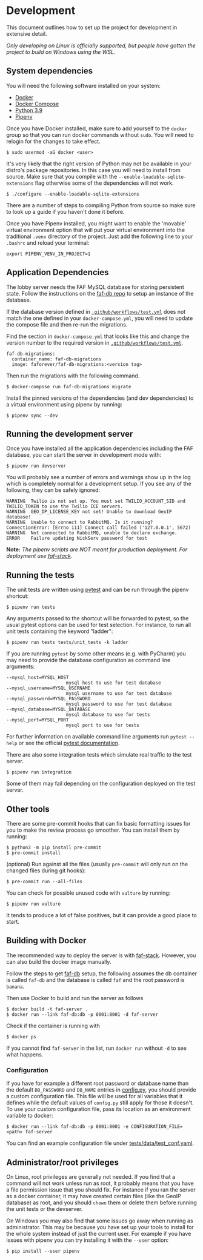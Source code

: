 # Development
This document outlines how to set up the project for development in extensive
detail.

*Only developing on Linux is officially supported, but people have gotten the
project to build on Windows using the WSL.*

## System dependencies
You will need the following software installed on your system:
-   [Docker](https://docs.docker.com/engine/)
-   [Docker Compose](https://github.com/docker/compose)
-   [Python 3.9](https://www.python.org/downloads/)
-   [Pipenv](https://github.com/pypa/pipenv/)

Once you have Docker installed, make sure to add yourself to the `docker` group
so that you can run docker commands without `sudo`. You will need to relogin
for the changes to take effect.
```
$ sudo usermod -aG docker <user>
```

It's very likely that the right version of Python may not be available in your
distro's package repositories. In this case you will need to install from
source. Make sure that you compile with the
`--enable-loadable-sqlite-extensions` flag otherwise some of the dependencies
will not work.

```
$ ./configure --enable-loadable-sqlite-extensions
```

There are a number of steps to compiling Python from source so make sure to
look up a guide if you haven't done it before.

Once you have Pipenv installed, you might want to enable the 'movable' virtual
environment option that will put your virtual environment into the traditional
`.venv` directory of the project. Just add the following line to your `.bashrc`
and reload your terminal:
```
export PIPENV_VENV_IN_PROJECT=1
```

## Application Dependencies
The lobby server needs the FAF MySQL database for storing persistent state.
Follow the instructions on the [faf-db repo](https://github.com/FAForever/db)
to setup an instance of the database.

If the database version defined in
[`.github/workflows/test.yml`](.github/workflows/test.yml) does not match
the one defined in your `docker-compose.yml`, you will need to update the
compose file and then re-run the migrations.

Find the section in `docker-compose.yml` that looks like this and change the
version number to the required version in
[`.github/workflows/test.yml`](.github/workflows/test.yml).
```
faf-db-migrations:
  container_name: faf-db-migrations
  image: faforever/faf-db-migrations:<version tag>
```

Then run the migrations with the following command.
```
$ docker-compose run faf-db-migrations migrate
```

Install the pinned versions of the dependencies (and dev dependencies) to a
virtual environment using pipenv by running:
```
$ pipenv sync --dev
```

## Running the development server
Once you have installed all the application dependencies including the FAF
database, you can start the server in development mode with:
```
$ pipenv run devserver
```

You will probably see a number of errors and warnings show up in the log which
is completely normal for a development setup. If you see any of the following,
they can be safely ignored:

```
WARNING  Twilio is not set up. You must set TWILIO_ACCOUNT_SID and TWILIO_TOKEN to use the Twilio ICE servers.
WARNING  GEO_IP_LICENSE_KEY not set! Unable to download GeoIP database!
WARNING  Unable to connect to RabbitMQ. Is it running?
ConnectionError: [Errno 111] Connect call failed ('127.0.0.1', 5672)
WARNING  Not connected to RabbitMQ, unable to declare exchange.
ERROR    Failure updating NickServ password for test
```

**Note:** *The pipenv scripts are NOT meant for production deployment. For
deployment use [faf-stack](https://github.com/FAForever/faf-stack).*

## Running the tests

The unit tests are written using [pytest](https://docs.pytest.org/en/latest) and
can be run through the pipenv shortcut:
```
$ pipenv run tests
```
Any arguments passed to the shortcut will be forwarded to pytest, so the usual
pytest options can be used for test selection. For instance, to run all unit
tests containing the keyword "ladder":
```
$ pipenv run tests tests/unit_tests -k ladder
```

If you are running `pytest` by some other means (e.g. with PyCharm) you may need
to provide the database configuration as command line arguments:
```
--mysql_host=MYSQL_HOST
                      mysql host to use for test database
--mysql_username=MYSQL_USERNAME
                      mysql username to use for test database
--mysql_password=MYSQL_PASSWORD
                      mysql password to use for test database
--mysql_database=MYSQL_DATABASE
                      mysql database to use for tests
--mysql_port=MYSQL_PORT
                      mysql port to use for tests
```

For further information on available command line arguments run `pytest --help`
or see the official
[pytest documentation](https://docs.pytest.org/en/latest/usage.html).

There are also some integration tests which simulate real traffic to the test
server.
```
$ pipenv run integration
```

Some of them may fail depending on the configuration deployed on the test
server.

## Other tools

There are some pre-commit hooks that can fix basic formatting issues for you
to make the review process go smoother. You can install them by running:
```
$ python3 -m pip install pre-commit
$ pre-commit install
```

(optional) Run against all the files (usually `pre-commit` will only run on the
changed files during git hooks):
```
$ pre-commit run --all-files
```

You can check for possible unused code with `vulture` by running:
```
$ pipenv run vulture
```

It tends to produce a lot of false positives, but it can provide a good place
to start.

## Building with Docker

The recommended way to deploy the server is with
[faf-stack](https://github.com/FAForever/faf-stack). However, you can also
build the docker image manually.

Follow the steps to get [faf-db](https://github.com/FAForever/db) setup, the
following assumes the db container is called `faf-db` and the database is called
`faf` and the root password is `banana`.

Then use Docker to build and run the server as follows
```
$ docker build -t faf-server .
$ docker run --link faf-db:db -p 8001:8001 -d faf-server
```

Check if the container is running with
```
$ docker ps
```

If you cannot find `faf-server` in the list, run `docker run` without `-d` to
see what happens.

### Configuration

If you have for example a different root password or database name than the default
`DB_PASSWORD` and `DB_NAME` entries in
[config.py](https://github.com/FAForever/server/blob/develop/server/config.py),
you should provide a custom configuration file.
This file will be used for all variables that it defines
while the default values of `config.py` still apply for those it doesn't.
To use your custom configuration file, pass its location as an environment
variable to docker:
```
$ docker run --link faf-db:db -p 8001:8001 -e CONFIGURATION_FILE=<path> faf-server
```

You can find an example configuration file under
[tests/data/test_conf.yaml](https://github.com/FAForever/server/blob/develop/tests/data/test_conf.yaml).

## Administrator/root privileges

On Linux, root privileges are generally not needed. If you find that a command
will not work unless run as root, it probably means that you have a file
permission issue that you should fix. For instance if you ran the server as a
docker container, it may have created certain files (like the GeoIP database) as
root, and you should `chown` them or delete them before running the unit tests
or the devserver.

On Windows you may also find that some issues go away when running as
administrator. This may be because you have set up your tools to install for the
whole system instead of just the current user. For example if you have issues
with pipenv you can try installing it with the `--user` option:
```
$ pip install --user pipenv
```
